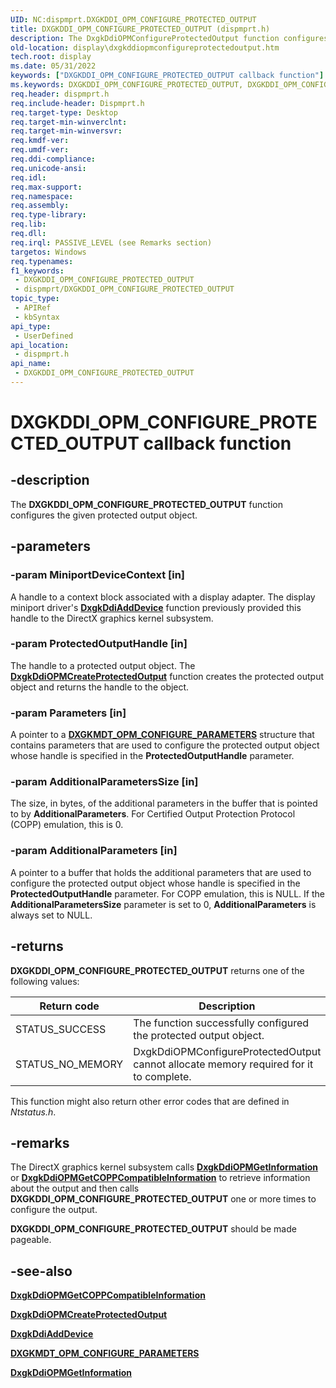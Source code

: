 ```yaml
---
UID: NC:dispmprt.DXGKDDI_OPM_CONFIGURE_PROTECTED_OUTPUT
title: DXGKDDI_OPM_CONFIGURE_PROTECTED_OUTPUT (dispmprt.h)
description: The DxgkDdiOPMConfigureProtectedOutput function configures the given protected output object.
old-location: display\dxgkddiopmconfigureprotectedoutput.htm
tech.root: display
ms.date: 05/31/2022
keywords: ["DXGKDDI_OPM_CONFIGURE_PROTECTED_OUTPUT callback function"]
ms.keywords: DXGKDDI_OPM_CONFIGURE_PROTECTED_OUTPUT, DXGKDDI_OPM_CONFIGURE_PROTECTED_OUTPUT callback, Dm_Opm_functions_4e8394b3-68b4-4747-a375-a767edbccc2c.xml, DxgkDdiOPMConfigureProtectedOutput, DxgkDdiOPMConfigureProtectedOutput callback function [Display Devices], display.dxgkddiopmconfigureprotectedoutput, dispmprt/DxgkDdiOPMConfigureProtectedOutput
req.header: dispmprt.h
req.include-header: Dispmprt.h
req.target-type: Desktop
req.target-min-winverclnt: 
req.target-min-winversvr: 
req.kmdf-ver: 
req.umdf-ver: 
req.ddi-compliance: 
req.unicode-ansi: 
req.idl: 
req.max-support: 
req.namespace: 
req.assembly: 
req.type-library: 
req.lib: 
req.dll: 
req.irql: PASSIVE_LEVEL (see Remarks section)
targetos: Windows
req.typenames: 
f1_keywords:
 - DXGKDDI_OPM_CONFIGURE_PROTECTED_OUTPUT
 - dispmprt/DXGKDDI_OPM_CONFIGURE_PROTECTED_OUTPUT
topic_type:
 - APIRef
 - kbSyntax
api_type:
 - UserDefined
api_location:
 - dispmprt.h
api_name:
 - DXGKDDI_OPM_CONFIGURE_PROTECTED_OUTPUT
---
```


# DXGKDDI_OPM_CONFIGURE_PROTECTED_OUTPUT callback function

## -description

The **DXGKDDI_OPM_CONFIGURE_PROTECTED_OUTPUT** function configures the given protected output object.

## -parameters

### -param MiniportDeviceContext [in]

A handle to a context block associated with a display adapter. The display miniport driver's [**DxgkDdiAddDevice**](nc-dispmprt-dxgkddi_add_device.md) function previously provided this handle to the DirectX graphics kernel subsystem.

### -param ProtectedOutputHandle [in]

The handle to a protected output object. The [**DxgkDdiOPMCreateProtectedOutput**](nc-dispmprt-dxgkddi_opm_create_protected_output.md) function creates the protected output object and returns the handle to the object.

### -param Parameters [in]

A pointer to a [**DXGKMDT_OPM_CONFIGURE_PARAMETERS**](..\d3dkmdt\ns-d3dkmdt-_dxgkmdt_opm_configure_parameters.md) structure that contains parameters that are used to configure the protected output object whose handle is specified in the **ProtectedOutputHandle** parameter.

### -param AdditionalParametersSize [in]

The size, in bytes, of the additional parameters in the buffer that is pointed to by **AdditionalParameters**. For Certified Output Protection Protocol (COPP) emulation, this is 0.

### -param AdditionalParameters [in]

A pointer to a buffer that holds the additional parameters that are used to configure the protected output object whose handle is specified in the **ProtectedOutputHandle** parameter. For COPP emulation, this is NULL. If the **AdditionalParametersSize** parameter is set to 0, **AdditionalParameters** is always set to NULL.

## -returns

**DXGKDDI_OPM_CONFIGURE_PROTECTED_OUTPUT** returns one of the following values:

|Return code|Description|
|--- |--- |
|STATUS_SUCCESS|The function successfully configured the protected output object.|
|STATUS_NO_MEMORY|DxgkDdiOPMConfigureProtectedOutput cannot allocate memory required for it to complete.|

This function might also return other error codes that are defined in *Ntstatus.h*.

## -remarks

The DirectX graphics kernel subsystem calls [**DxgkDdiOPMGetInformation**](nc-dispmprt-dxgkddi_opm_get_information.md) or [**DxgkDdiOPMGetCOPPCompatibleInformation**](nc-dispmprt-dxgkddi_opm_get_copp_compatible_information.md) to retrieve information about the output and then calls **DXGKDDI_OPM_CONFIGURE_PROTECTED_OUTPUT** one or more times to configure the output.

**DXGKDDI_OPM_CONFIGURE_PROTECTED_OUTPUT** should be made pageable.

## -see-also

[**DxgkDdiOPMGetCOPPCompatibleInformation**](nc-dispmprt-dxgkddi_opm_get_copp_compatible_information.md)

[**DxgkDdiOPMCreateProtectedOutput**](nc-dispmprt-dxgkddi_opm_create_protected_output.md)

[**DxgkDdiAddDevice**](nc-dispmprt-dxgkddi_add_device.md)

[**DXGKMDT_OPM_CONFIGURE_PARAMETERS**](..\d3dkmdt\ns-d3dkmdt-_dxgkmdt_opm_configure_parameters.md)

[**DxgkDdiOPMGetInformation**](nc-dispmprt-dxgkddi_opm_get_information.md)
